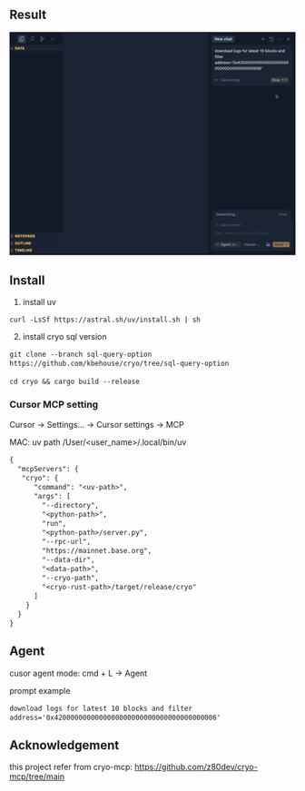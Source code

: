 ## Result

![cryo sql example](img/cryo-sql-csv.gif)

## Install

1. install uv

```
curl -LsSf https://astral.sh/uv/install.sh | sh
```

2. install cryo sql version

```
git clone --branch sql-query-option https://github.com/kbehouse/cryo/tree/sql-query-option

cd cryo && cargo build --release
```

### Cursor MCP setting

Cursor -> Settings... -> Cursor settings -> MCP

MAC: uv path /User/<user_name>/.local/bin/uv

```
{
  "mcpServers": {
   "cryo": {
      "command": "<uv-path>",
      "args": [
        "--directory",
        "<python-path>",
        "run",
        "<python-path>/server.py",
        "--rpc-url",
        "https://mainnet.base.org",
        "--data-dir",
        "<data-path>",
        "--cryo-path",
        "<cryo-rust-path>/target/release/cryo"
      ]
    }
  }
}
```

## Agent

cusor agent mode: cmd + L -> Agent

prompt example

```
download logs for latest 10 blocks and filter address='0x4200000000000000000000000000000000000006'
```

## Acknowledgement

this project refer from cryo-mcp: https://github.com/z80dev/cryo-mcp/tree/main
